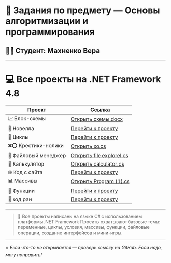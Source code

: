 # 🧠 Задания по предмету — Основы алгоритмизации и программирования  
## 👨‍🎓 Студент:  Махненко Вера  

---

# 💻 Все проекты на .NET Framework 4.8

| Проект                        | Ссылка                                                                 |
|------------------------------|------------------------------------------------------------------------|
| 📈 Блок-схемы                 | [Открыть схемы.docx]() |
| 📖 Новелла                    | [Перейти к проекту]()      |
| 🔁 Циклы                      | [Перейти к проекту]()       |
| ❌⭕ Крестики-нолики           | [Открыть xo.cs](https://github.com/chosamu/zadania/blob/main/%D0%BA%D1%80%D0%B5%D1%81%D1%82%D0%B8%D0%BA%D0%B8-%D0%BD%D0%BE%D0%BB%D0%B8%D0%BA%D0%B8)           |
| 📁 Файловый менеджер          | [Открыть file explorel.cs]() |
| 🧮 Калькулятор                | [Открыть calculator.cs]() |
| 🌐 Код с сайта                | [Перейти к проекту]()   |
| 📊 Массивы                   | [Открыть Program (1).cs]() |
| 🧩 Функции                    | [Перейти к проекту]()     |
| 🧩 код ран                    | [Перейти к проекту]()     |(https://github.com/chosamu/zadania/tree/main/%D0%9D%D0%BE%D0%B2%D0%B0%D1%8F%20%D0%BF%D0%B0%D0%BF%D0%BA%D0%B0)

---

> 📌 Все проекты написаны на языке C# с использованием платформы .NET Framework 
> Проекты охватывают базовые темы: переменные, циклы, условия, массивы, функции, файловые операции, создание интерфейсов и мини-игры.

---

⭐ _Если что-то не открывается — проверь ссылку на GitHub. Если надо, могу поправить!_
